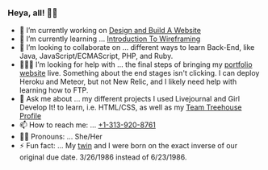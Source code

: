 ### Heya, all! 👋🏾

<!--
**Angelfirenze01/Angelfirenze01** is a ✨ _special_ ✨ repository because its `README.md` (this file) appears on your GitHub profile.

Here are some ideas to get you started:
-->

- 🔭 I’m currently working on <a href="https://teamtreehouse.com/tracks/design-and-build-a-website" target="_blank">Design and Build A Website</a> 
- 🌱 I’m currently learning ... [Introduction To Wireframing](https://teamtreehouse.com/library/introduction-to-wireframing")
- 👯 I’m looking to collaborate on ... different ways to learn Back-End, like Java, JavaScript/ECMAScript, PHP, and Ruby.
- 👩🏾‍💻 I’m looking for help with ... the final steps of bringing my [portfolio website](https://github.com/Ahttps://github.com/Angelfirenze01/intothecode01.io) live.  Something about the end stages isn't clicking.  I can deploy Heroku and Meteor, but not New Relic, and I likely need help with learning how to FTP.
- 💬 Ask me about ... my different projects I used Livejournal and Girl Develop It! to learn, i.e. HTML/CSS, as well as my [Team Treehouse Profile](https://teamtreehouse.com/profiles/angelfirenze) 
- 📫 How to reach me: ... <a href="Tel:+1-313-920-8761">+1-313-920-8761</a>
- 👩🏾 Pronouns: ... She/Her
- ⚡ Fun fact: ... My <a href="https://github.com/natashamre">twin</a> and I were born on the exact inverse of our original due date.  3/26/1986 instead of 6/23/1986.
